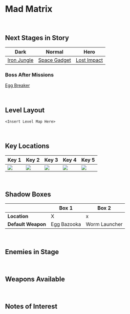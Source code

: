 # Mad Matrix

<br />

## Next Stages in Story
|Dark|Normal|Hero|
|--|--|--|
|[Iron Jungle](../IronJungle)|[Space Gadget](../SpaceGadget)|[Lost Impact](../LostImpact)|

### Boss After Missions
[Egg Breaker](../../Bosses/EggBreaker)

<br />

## Level Layout
```
<Insert Level Map Here>
```

<br />

## Key Locations
|Key 1|Key 2|Key 3|Key 4|Key 5|
|--|--|--|--|--|
|[ ![](../../img/MadMatrix/MadMatrix-Key1.png) ](../../img/MadMatrix/MadMatrix-Key1.png)|[ ![](../../img/MadMatrix/MadMatrix-Key2.png) ](../../img/MadMatrix/MadMatrix-Key2.png)|[ ![](../../img/MadMatrix/MadMatrix-Key3.png) ](../../img/MadMatrix/MadMatrix-Key3.png)|[ ![](../../img/MadMatrix/MadMatrix-Key4.png) ](../../img/MadMatrix/MadMatrix-Key4.png)|[ ![](../../img/MadMatrix/MadMatrix-Key5.png) ](../../img/MadMatrix/MadMatrix-Key5.png)|

<br />

## Shadow Boxes
| |Box 1|Box 2|
|-|-|-|
|__Location__|X|x|
|__Default Weapon__|Egg Bazooka|Worm Launcher|

<br />

## Enemies in Stage

<br />

## Weapons Available

<br />

## Notes of Interest

<br />